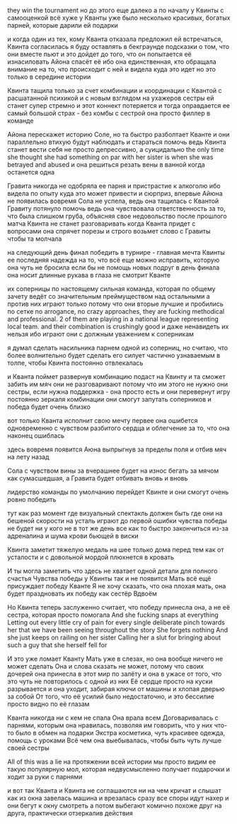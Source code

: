 they win the tournament
но до этого еще далеко
а по началу у Квинты с самооценкой всё хуже
у Кванты уже было несколько красивых, богатых парней, которые дарили ей подарки

и когда один из тех, кому Кванта отказала предложил ей встречаться, Квинта согласилась
я буду оставлять в бекграунде подсказки о том, что они вместе пьют
и это дойдет до того, что он попытается её изнасиловать
Айона спасёт её ибо она единственная, кто обращала внимание на то, что происходит с ней и видела куда это идет
но это только в середине истории

Квинта тащила только за счет комбинации и координации с Квантой
с расшатанной психикой и с новым взглядом на ухажеров сестры ей станет супер стремно
и этот коннект потеряется
и тогда оправдается ее самый большой страх - без комбы с сестрой она просто филлер в команде

Айона перескажет историю Соле, но та быстро разболтает Кванте и они параллельно втихую будут наблюдать и стараться помочь
ведь Квинта станет вести себя не просто депрессивно, а суицидально
the only time she thought she had something on par with her sister is when she was betrayed and abused
и она решиться резать вены в ванной когда останется одна

Гравита никогда не одобряла ее парня
и пристрастие к алкоголю ибо видела по опыту куда это может привести
и сюрприз, впервые Айюна не появилась вовремя
Сола не успела, ведь она тащилась с Квантой
Гравиту потянуло помочь ведь она чувствовала ответственность за то, что была слишком груба, объясняя свое недовольство после прошлого матча
Квинта не станет разговаривать
когда Кванта придет с вопросами
она спрячет порезы и строго возьмет слово с Гравиты чтобы та молчала

на следующий день финал
победить в турнире - главная мечта Квинты
ее последняя надежда на то, что всё еще можно исправить, которую она чуть не бросила если бы не помощь новых подруг
в день финала она носит длинные рукава
в глаза не смотрит Кванте

их соперницы по настоящему сильная команда, которая по общему зачету ведёт со значительным преймуществом над остальными
а против них играют только потому что они вторые лучшие и пробились по сетке
no arrogance, no crazy approaches, they are fucking methodical and professional. 2 of them are playing in a national league representing local team.
and their combination is crushingly good
и даже ненавидеть их нельзя ибо играют они с должным уважением к соперникам

я думал сделать насильника парнем одной из соперниц, но считаю, что более волнительно будет сделать его силует частично узнаваемым в толпе, чтобы Квинта постоянно отвлекалась

и Кванта поймет
развернув комбинацию подаст на Квинту и та сможет забить им мяч
они не разговаривают потому что им этого не нужно
они сестры, если нужна поддержка - она просто есть
и они перевернут игру
постоянно зеркаля комбинации они смогут запутать соперников
и победа будет очень близко

вот только Кванта исполнит свою мечту первее
она ошибется
одновременно с чувством разбитого сердца и облегчение за то, что она наконец ошиблась

здесь вовремя появится Аюна
выпрыгнув за пределы поля и отбив мяч на лету назад

Сола с чувством вины за вчерашнее будет на износ бегать за мячом как сумасшедшая, а Гравита будет отбивать вновь и вновь

лидерство команды по умолчанию перейдет Квинте и они смогут очень ровно победить

тут как раз момент где визуальный спектакль должен быть
где они на бешеной скорости на усталь играют
до первой ошибки
чувства победы не будет ни у кого
не в тот же день
все как то быстро закончиться из-за адреналина и шума крови бьющей в виски

Квинта заметит тяжелую медаль на шее только дома
перед тем как от усталости и с довольной мордой плюхнется в кровать

И ты могла заметить что здесь не хватает одной детали для полного счастья
Чувства победы у Квинты так и не появится
Мать всё ещё присуждает победу Кванте
Я не хочу сказать, что она плохая мать, она будет праздновать их победу как сестёр
Вдвоём

Но Квинта теперь заслуженно считает, что победу принесла она, а не её сестра, которая просто помогала
And she fucking snaps at everything
Letting out every little cry of pain for every single deliberate pinch towards her that we have been seeing throughout the story
She forgets nothing
And she just keeps on railing on her sister
Calling her a slut for bringing about such a guy that she herself fell for

И это уже ломает Кванту
Мать уже в слезах, но она вообще ничего не может сделать
Она и слова сказать не может, потому что своих дочерей она принесла в этот мир по залёту и она в ужасе от того, что это чуть не повторилось с одной из них
Её сердце просто на куски разрывается и она уходит, забирая ключи от машины и хлопая дверью за собой
От того, что её усилий было недостаточно, и это бессилие просто видно по её глазам

Кванта никогда ни с кем не спала
Она врала всем
Договаривалась с парнями, которым она нравилась, позволяя им говорить, что у них что-то было в обмен на подарки
Экстра косметика, чуть красивее одежда, помощь с уроками
Всё чем она выебывалась, чтобы быть чуть лучше своей сестры

All of this was a lie
на протяжении всей истории мы просто видим ее такую популярную мол, которая недвусмысленно получает подарочки и ходит за руки с парнями

и вот так Кванта и Квинта не соглашаются ни на чем
кричат
и слышат как из окна завелась машина и врезалась
сразу все споры идут нахер и они бегут к окну смотреть
а потом выбегают комично похоже друг на друга, практически отзеркалив действия